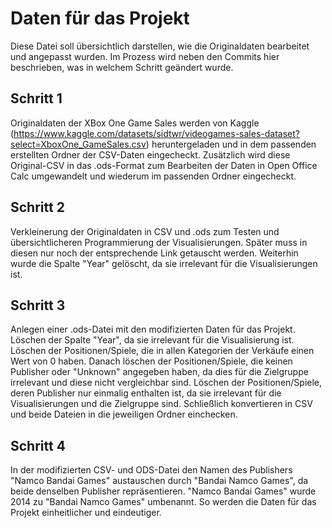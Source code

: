 # Daten für das Projekt
Diese Datei soll übersichtlich darstellen, wie die Originaldaten bearbeitet und angepasst wurden. Im Prozess wird neben den Commits hier beschrieben, was in welchem Schritt geändert wurde. 

## Schritt 1
Originaldaten der XBox One Game Sales werden von Kaggle (https://www.kaggle.com/datasets/sidtwr/videogames-sales-dataset?select=XboxOne_GameSales.csv) heruntergeladen und in dem passenden erstellten Ordner der CSV-Daten eingecheckt. Zusätzlich wird diese Original-CSV in das .ods-Format zum Bearbeiten der Daten in Open Office Calc umgewandelt und wiederum im passenden Ordner eingecheckt. 

## Schritt 2
Verkleinerung der Originaldaten in CSV und .ods zum Testen und übersichtlicheren Programmierung der Visualisierungen. Später muss in diesen nur noch der entsprechende Link getauscht werden. Weiterhin wurde die Spalte "Year" gelöscht, da sie irrelevant für die Visualisierungen ist. 

## Schritt 3 
Anlegen einer .ods-Datei mit den modifizierten Daten für das Projekt. Löschen der Spalte "Year", da sie irrelevant für die Visualisierung ist. Löschen der Positionen/Spiele, die in allen Kategorien der Verkäufe einen Wert von 0 haben. Danach löschen der Positionen/Spiele, die keinen Publisher oder "Unknown" angegeben haben, da dies für die Zielgruppe irrelevant und diese nicht vergleichbar sind. Löschen der Positionen/Spiele, deren Publisher nur einmalig enthalten ist, da sie irrelevant für die Visualisierungen und die Zielgruppe sind. Schließlich konvertieren in CSV und beide Dateien in die jeweiligen Ordner einchecken. 

## Schritt 4 
In der modifizierten CSV- und ODS-Datei den Namen des Publishers "Namco Bandai Games" austauschen durch "Bandai Namco Games", da beide denselben Publisher repräsentieren. "Namco Bandai Games" wurde 2014 zu "Bandai Namco Games" umbenannt. So werden die Daten für das Projekt einheitlicher und eindeutiger. 